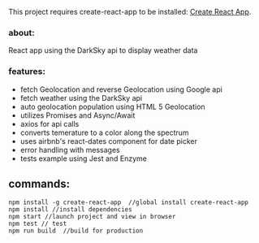 This project requires create-react-app to be installed: [Create React App](https://github.com/facebookincubator/create-react-app).

### about:
React app using the DarkSky api to display weather data

### features:
- fetch Geolocation and reverse Geolocation using Google api
- fetch weather using the DarkSky api
- auto geolocation population using HTML 5 Geolocation
- utilizes Promises and Async/Await
- axios for api calls
- converts temerature to a color along the spectrum
- uses airbnb's react-dates component for date picker
- error handling with messages
- tests example using Jest and Enzyme

## commands:

```
npm install -g create-react-app  //global install create-react-app
npm install //install dependencies
npm start //launch project and view in browser
npm test // test
npm run build  //build for production
```